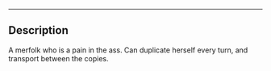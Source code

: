 --------------------------------------------------------------------------------
## Description
A merfolk who is a pain in the ass. Can duplicate herself every turn, and transport between the copies. 
